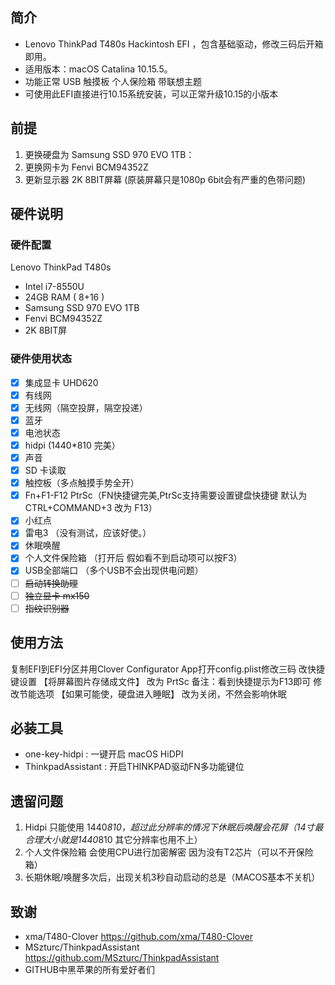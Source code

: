 
## 简介

- Lenovo ThinkPad T480s Hackintosh EFI ，包含基础驱动，修改三码后开箱即用。
- 适用版本：macOS Catalina 10.15.5。
- 功能正常 USB 触摸板 个人保险箱 带联想主题 
- 可使用此EFI直接进行10.15系统安装，可以正常升级10.15的小版本

## 前提

1. 更换硬盘为 Samsung SSD 970 EVO 1TB：
2. 更换网卡为 Fenvi BCM94352Z
3. 更新显示器 2K 8BIT屏幕 (原装屏幕只是1080p 6bit会有严重的色带问题)

## 硬件说明

### 硬件配置

Lenovo ThinkPad T480s

- Intel i7-8550U
- 24GB RAM ( 8+16 )
- Samsung SSD 970 EVO 1TB
- Fenvi BCM94352Z
- 2K 8BIT屏

### 硬件使用状态

* [x] 集成显卡 UHD620
* [x] 有线网
* [x] 无线网（隔空投屏，隔空投递）
* [x] 蓝牙 
* [x] 电池状态 
* [x] hidpi (1440*810 完美）
* [x] 声音
* [x] SD 卡读取
* [x] 触控板（多点触摸手势全开）
* [x] Fn+F1-F12 PtrSc（FN快捷键完美,PtrSc支持需要设置键盘快捷键 默认为CTRL+COMMAND+3 改为 F13）
* [x] 小红点
* [x] 雷电3 （没有测试，应该好使。）
* [x] 休眠唤醒
* [x] 个人文件保险箱 （打开后 假如看不到启动项可以按F3）
* [x] USB全部端口 （多个USB不会出现供电问题）
* [ ] ~~启动转换助理~~
* [ ] ~~独立显卡 mx150~~
* [ ] ~~指纹识别器~~

## 使用方法

复制EFI到EFI分区并用Clover Configurator App打开config.plist修改三码
改快捷键设置  【将屏幕图片存储成文件】 改为 PrtSc 备注：看到快捷提示为F13即可
修改节能选项   【如果可能使，硬盘进入睡眠】 改为关闭，不然会影响休眠

## 必装工具

- one-key-hidpi : 一键开启 macOS HiDPI
- ThinkpadAssistant : 开启THINKPAD驱动FN多功能键位

## 遗留问题

1. Hidpi 只能使用 1440*810，超过此分辨率的情况下休眠后唤醒会花屏（14寸最合理大小就是1440*810 其它分辨率也用不上）
2. 个人文件保险箱 会使用CPU进行加密解密 因为没有T2芯片（可以不开保险箱）
3. 长期休眠/唤醒多次后，出现关机3秒自动启动的总是（MACOS基本不关机）

## 致谢

- xma/T480-Clover  https://github.com/xma/T480-Clover
- MSzturc/ThinkpadAssistant https://github.com/MSzturc/ThinkpadAssistant
- GITHUB中黑苹果的所有爱好者们
